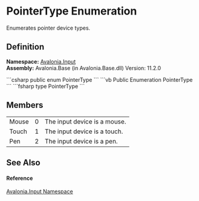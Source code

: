 # PointerType Enumeration


Enumerates pointer device types.



## Definition
**Namespace:** <a href="N_Avalonia_Input">Avalonia.Input</a>  
**Assembly:** Avalonia.Base (in Avalonia.Base.dll) Version: 11.2.0

<Tabs groupId="api-code-preview">
<TabItem value="csharp" label="C#">
```csharp
public enum PointerType
```
</TabItem>
<TabItem value="vb" label="VB">
```vb
Public Enumeration PointerType
```
</TabItem>
<TabItem value="fsharp" label="F#">
```fsharp
type PointerType
```
</TabItem>
</Tabs>



## Members
<table>
<tr>
<td>Mouse</td>
<td>0</td>
<td>The input device is a mouse.</td>
</tr>
<tr>
<td>Touch</td>
<td>1</td>
<td>The input device is a touch.</td>
</tr>
<tr>
<td>Pen</td>
<td>2</td>
<td>The input device is a pen.</td>
</tr>
</table>

## See Also


#### Reference
<a href="N_Avalonia_Input">Avalonia.Input Namespace</a>  
